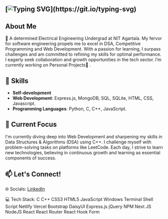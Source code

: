 ## [![Typing SVG](https://readme-typing-svg.demolab.com?font=Fira+Code&pause=1000&vCenter=true&random=false&width=435&lines=My+name+is+Sourabh!+%F0%9F%91%8B;Enthusiastic+tech+enthusiast.)](https://git.io/typing-svg)

## About Me

🔭  A determined Electrical Engineering Undergrad at NIT Agartala. My fervor for software engineering propels me to excel in DSA, Competitive Programming and Web Development.
With a passion for learning, I surpass challenges and am committed to refining my skills for optimal performance. I eagerly seek collaboration and growth opportunities in the tech sector.
I’m currently working on Personal Projects🌱 .

## 💼 Skills

- **Self-development**
- **Web Development**: Express.js, MongoDB, SQL, SQLite, HTML, CSS, Javascript.
- **Programming Languages**: Python, C, C++, JavaScript.

## 🚀 Current Focus

I'm currently diving deep into Web Development and sharpening my skills in Data Structures & Algorithms (DSA) using C++. I challenge myself with problem-solving tasks on platforms like LeetCode. Each day, I strive to learn new technologies, believing in continuous growth and learning as essential components of success.

## 📫 Let's Connect!
🌐 Socials: [LinkedIn](https://www.linkedin.com/in/sourabh-roy-68a724260/)

💻 Tech Stack:
C C++ CSS3 HTML5 JavaScript Windows Terminal Shell Script Netlify Vercel Bootstrap DaisyUI Express.js jQuery NPM Next JS NodeJS React React Router React Hook Form

